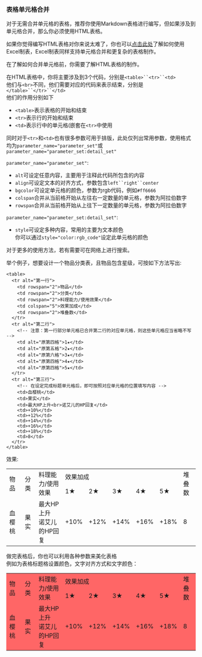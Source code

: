 <h3>表格单元格合并</h3>

对于无需合并单元格的表格，推荐你使用Markdown表格进行编写，但如果涉及到单元格合并，那么你必须使用HTML表格。

如果你觉得编写HTML表格对你来说太难了，你也可以[点击此处](contribution_v2/html_syntax/table_by_excel_zh-hans)了解如何使用Excel制表，Excel制表同样支持单元格合并和更复杂的表格制作。

在了解如何合并单元格前，你需要了解HTML表格的制作。

在HTML表格中，你将主要涉及到3个代码，分别是`<table>``<tr>``<td>`<br>
他们与`<br>`不同，他们需要对应的代码来表示结束，分别是`</table>``</tr>``</td>`<br>
他们的作用分别如下

- `<table>`表示表格的开始和结束
- `<tr>`表示行的开始和结束
- `<td>`表示行中的单元格(嵌套在`<tr>`中使用

同时对于`<tr>`和`<td>`也有很多参数可用于排版，此处仅列出常用参数，使用格式均为`parameter_name="parameter_set"`或`parameter_name="parameter_set:detail_set"`

`parameter_name="parameter_set"`:

- `alt`可设定任意内容，主要用于注释此代码所包含的内容
- `align`可设定文本的对齐方式，参数包含`left``right``center`
- `bgcolor`可设定单元格的颜色，参数为rgb代码，例如`#ff6666`
- `colspan`合并从当前格开始从左往右一定数量的单元格，参数为阿拉伯数字
- `rowspan`合并从当前格开始从上往下一定数量的单元格，参数为阿拉伯数字

`parameter_name="parameter_set:detail_set"`:

- `style`可设定多种内容，常用的主要为文本颜色<br>你可以通过`style="color:rgb_code"`设定此单元格的颜色

对于更多的使用方法，若有需要可在网络上进行搜索。

举个例子，想要设计一个物品分类表，且物品包含星级，可按如下方法写出:

```
<table>
  <tr alt="第一行">
    <td rowspan="2">物品</td>
    <td rowspan="2">分类</td>
    <td rowspan="2">料理能力/使用效果</td>
    <td colspan="5">效果加成</td>
    <td rowspan="2">堆叠数</td>
  </tr>
  <tr alt="第二行">
    <!-- 注意：第一行部分单元格已合并第二行的对应单元格，则这些单元格应当省略不写 -->
    <td alt="原第四格">1★</td>
    <td alt="原第五格">2★</td>
    <td alt="原第六格">3★</td>
    <td alt="原第四格">4★</td>
    <td alt="原第四格">5★</td>
  </tr>
  <tr alt="第三行">
    <!-- 在设定完成标题单元格后，即可按照对应单元格的位置填写内容 -->
    <td>血樱桃</td>
    <td>果实</td>
    <td>最大HP上升<br>诺艾儿的HP回复</td>
    <td>+10%</td>
    <td>+12%</td>
    <td>+14%</td>
    <td>+16%</td>
    <td>+18%</td>
    <td>8</td>
  </tr>
</table>
```

效果:
<table>
  <tr alt="第一行">
    <td rowspan="2">物品</td>
    <td rowspan="2">分类</td>
    <td rowspan="2">料理能力/使用效果</td>
    <td colspan="5">效果加成</td>
    <td rowspan="2">堆叠数</td>
  </tr>
  <tr alt="第二行">
    <!-- 注意：第一行部分单元格已合并第二行的对应单元格，则这些单元格应当省略不写 -->
    <td alt="原第四格">1★</td>
    <td alt="原第五格">2★</td>
    <td alt="原第六格">3★</td>
    <td alt="原第四格">4★</td>
    <td alt="原第四格">5★</td>
  </tr>
  <tr alt="第三行">
    <!-- 在设定完成标题单元格后，即可按照对应单元格的位置填写内容 -->
    <td>血樱桃</td>
    <td>果实</td>
    <td>最大HP上升<br>诺艾儿的HP回复</td>
    <td>+10%</td>
    <td>+12%</td>
    <td>+14%</td>
    <td>+16%</td>
    <td>+18%</td>
    <td>8</td>
  </tr>
</table>

做完表格后，你也可以利用各种参数来美化表格<br>
例如为表格标题格设置颜色，文字对齐方式和文字颜色：


<table align="center" bgcolor="ff6666">
  <tr alt="第一行">
    <td rowspan="2">物品</td>
    <td rowspan="2">分类</td>
    <td rowspan="2">料理能力/使用效果</td>
    <td colspan="5">效果加成</td>
    <td rowspan="2">堆叠数</td>
  </tr>
  <tr alt="第二行">
    <!-- 注意：第一行部分单元格已合并第二行的对应单元格，则这些单元格应当省略不写 -->
    <td alt="原第四格">1★</td>
    <td alt="原第五格">2★</td>
    <td alt="原第六格">3★</td>
    <td alt="原第四格">4★</td>
    <td alt="原第四格">5★</td>
  </tr>
  <tr alt="第三行">
    <!-- 在设定完成标题单元格后，即可按照对应单元格的位置填写内容 -->
    <td>血樱桃</td>
    <td>果实</td>
    <td>最大HP上升<br>诺艾儿的HP回复</td>
    <td>+10%</td>
    <td>+12%</td>
    <td>+14%</td>
    <td>+16%</td>
    <td>+18%</td>
    <td>8</td>
  </tr>
</table>
